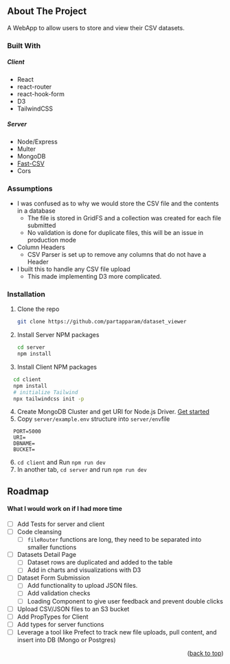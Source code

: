 <!-- ABOUT THE PROJECT -->

## About The Project

A WebApp to allow users to store and view their CSV datasets.

### Built With

##### Client
- React
- react-router
- react-hook-form
- D3
- TailwindCSS

##### Server
- Node/Express
- Multer
- MongoDB
- [Fast-CSV]([url](https://c2fo.github.io/fast-csv/))
- Cors


### Assumptions
- I was confused as to why we would store the CSV file and the contents in a database
  -  The file is stored in GridFS and a collection was created for each file submitted
  -  No validation is done for duplicate files, this will be an issue in production mode
- Column Headers
  - CSV Parser is set up to remove any columns that do not have a Header
- I built this to handle any CSV file upload
  - This made implementing D3 more complicated.    

### Installation

1. Clone the repo
   ```sh
   git clone https://github.com/partapparam/dataset_viewer
   ```
2. Install Server NPM packages
   ```sh
   cd server
   npm install
   ```
3. Install Client NPM packages

```sh
  cd client
  npm install
  # initialize Tailwind
  npx tailwindcss init -p
```
4. Create MongoDB Cluster and get URI for Node.js Driver. [Get started]([url](https://www.mongodb.com/docs/drivers/node/v4.1/quick-start/))
5. Copy `server/example.env` structure into `server/env`file
```
  PORT=5000
  URI=
  DBNAME=
  BUCKET=
```
6. `cd client` and Run `npm run dev`
7. In another tab, `cd server` and run `npm run dev`

<!-- ROADMAP -->

## Roadmap 
#### What I would work on if I had more time

- [ ] Add Tests for server and client
- [ ] Code cleansing
  - [ ] `fileRouter` functions are long, they need to be separated into smaller functions
- [ ] Datasets Detail Page
  - [ ] Dataset rows are duplicated and added to the table
  - [ ] Add in charts and visualizations with D3
- [ ] Dataset Form Submission
  - [ ] Add functionality to upload JSON files.
  - [ ] Add validation checks
  - [ ] Loading Component to give user feedback and prevent double clicks
- [ ] Upload CSV/JSON files to an S3 bucket
- [ ] Add PropTypes for Client
- [ ] Add types for server functions
- [ ] Leverage a tool like Prefect to track new file uploads, pull content, and insert into DB (Mongo or Postgres)

<p align="right">(<a href="#readme-top">back to top</a>)</p>
